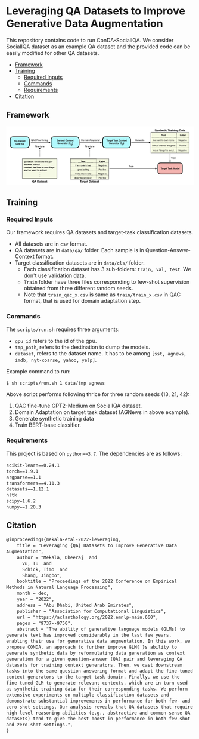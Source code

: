 # Leveraging QA Datasets to Improve Generative Data Augmentation

This repository contains code to run ConDA-SocialIQA.
We consider SocialIQA dataset as an example QA dataset and the provided code can be easily modified for other QA datasets.

- [Framework](#framework)
- [Training](#training)
	- [Required Inputs](#required-inputs)
    - [Commands](#commands)
	- [Requirements](#requirements)
- [Citation](#citation)

## Framework
![CONWEA-Framework](docs/ConDA-overview.png)

## Training

### Required Inputs
Our framework requires QA datasets and target-task classification datasets.
* All datasets are in `csv` format.
* QA datasets are in `data/qa/` folder. Each sample is in Question-Answer-Context format.
* Target classification datasets are in `data/cls/` folder.
  * Each classification dataset has 3 sub-folders: `train, val, test`. We don't use validation data.
  * `Train` folder have three files corresponding to few-shot supervision obtained from three different random seeds.
  * Note that `train_qac_x.csv` is same as `train/train_x.csv` in QAC format, that is used for domain adaptation step. 


### Commands

The ```scripts/run.sh``` requires three arguments: 
- ```gpu_id``` refers to the id of the gpu. 
- ```tmp_path```, refers to the destination to dump the models.
- ```dataset```, refers to the dataset name. It has to be among ``[sst, agnews, imdb, nyt-coarse, yahoo, yelp]``.

Example command to run:
```shell script
$ sh scripts/run.sh 1 data/tmp agnews
```

Above script performs following thrice for three random seeds (13, 21, 42):
1. QAC fine-tune GPT2-Medium on SocialIQA dataset.
2. Domain Adaptation on target task dataset (AGNews in above example).
3. Generate synthetic training data
4. Train BERT-base classifier.

### Requirements

This project is based on ```python==3.7```. The dependencies are as follows:
```
scikit-learn==0.24.1
torch==1.9.1
argparse==1.1
transformers==4.11.3
datasets==1.12.1
nltk
scipy=1.6.2
numpy==1.20.3
```

## Citation

```
@inproceedings{mekala-etal-2022-leveraging,
    title = "Leveraging {QA} Datasets to Improve Generative Data Augmentation",
    author = "Mekala, Dheeraj  and
      Vu, Tu  and
      Schick, Timo  and
      Shang, Jingbo",
    booktitle = "Proceedings of the 2022 Conference on Empirical Methods in Natural Language Processing",
    month = dec,
    year = "2022",
    address = "Abu Dhabi, United Arab Emirates",
    publisher = "Association for Computational Linguistics",
    url = "https://aclanthology.org/2022.emnlp-main.660",
    pages = "9737--9750",
    abstract = "The ability of generative language models (GLMs) to generate text has improved considerably in the last few years, enabling their use for generative data augmentation. In this work, we propose CONDA, an approach to further improve GLM{'}s ability to generate synthetic data by reformulating data generation as context generation for a given question-answer (QA) pair and leveraging QA datasets for training context generators. Then, we cast downstream tasks into the same question answering format and adapt the fine-tuned context generators to the target task domain. Finally, we use the fine-tuned GLM to generate relevant contexts, which are in turn used as synthetic training data for their corresponding tasks. We perform extensive experiments on multiple classification datasets and demonstrate substantial improvements in performance for both few- and zero-shot settings. Our analysis reveals that QA datasets that require high-level reasoning abilities (e.g., abstractive and common-sense QA datasets) tend to give the best boost in performance in both few-shot and zero-shot settings.",
}
```
